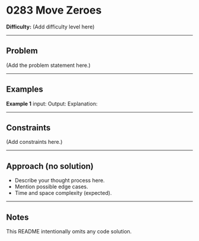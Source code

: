 # 0283 Move Zeroes

**Difficulty:** (Add difficulty level here)

---

## Problem

(Add the problem statement here.)

---

## Examples

**Example 1**
input:
Output:
Explanation:

---

## Constraints
(Add constraints here.)

---

## Approach (no solution)
- Describe your thought process here.
- Mention possible edge cases.
- Time and space complexity (expected).

---

## Notes
This README intentionally omits any code solution.
